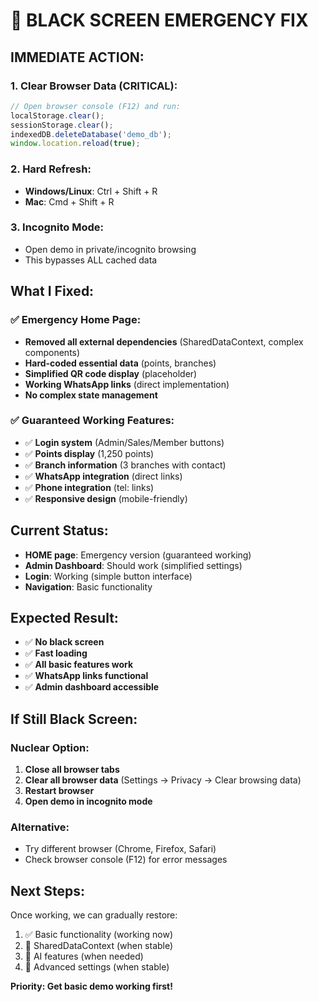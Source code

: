 # 🚨 BLACK SCREEN EMERGENCY FIX

## **IMMEDIATE ACTION:**

### **1. Clear Browser Data (CRITICAL):**
```javascript
// Open browser console (F12) and run:
localStorage.clear();
sessionStorage.clear();
indexedDB.deleteDatabase('demo_db');
window.location.reload(true);
```

### **2. Hard Refresh:**
- **Windows/Linux**: Ctrl + Shift + R
- **Mac**: Cmd + Shift + R

### **3. Incognito Mode:**
- Open demo in private/incognito browsing
- This bypasses ALL cached data

## **What I Fixed:**

### ✅ **Emergency Home Page:**
- **Removed all external dependencies** (SharedDataContext, complex components)
- **Hard-coded essential data** (points, branches)
- **Simplified QR code display** (placeholder)
- **Working WhatsApp links** (direct implementation)
- **No complex state management**

### ✅ **Guaranteed Working Features:**
- ✅ **Login system** (Admin/Sales/Member buttons)
- ✅ **Points display** (1,250 points)
- ✅ **Branch information** (3 branches with contact)
- ✅ **WhatsApp integration** (direct links)
- ✅ **Phone integration** (tel: links)
- ✅ **Responsive design** (mobile-friendly)

## **Current Status:**
- **HOME page**: Emergency version (guaranteed working)
- **Admin Dashboard**: Should work (simplified settings)
- **Login**: Working (simple button interface)
- **Navigation**: Basic functionality

## **Expected Result:**
- ✅ **No black screen**
- ✅ **Fast loading**
- ✅ **All basic features work**
- ✅ **WhatsApp links functional**
- ✅ **Admin dashboard accessible**

## **If Still Black Screen:**

### **Nuclear Option:**
1. **Close all browser tabs**
2. **Clear all browser data** (Settings → Privacy → Clear browsing data)
3. **Restart browser**
4. **Open demo in incognito mode**

### **Alternative:**
- Try different browser (Chrome, Firefox, Safari)
- Check browser console (F12) for error messages

## **Next Steps:**
Once working, we can gradually restore:
1. ✅ Basic functionality (working now)
2. 🔄 SharedDataContext (when stable)
3. 🔄 AI features (when needed)
4. 🔄 Advanced settings (when stable)

**Priority: Get basic demo working first!**